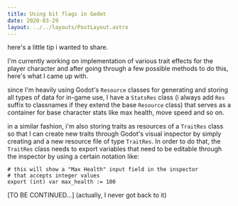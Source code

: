 ```yaml
---
title: Using bit flags in Godot
date: 2020-03-29
layout: ../../layouts/PostLayout.astro
---
```


here's a little tip i wanted to share.

I'm currently working on implementation of various trait effects for the player
character and after going through a few possible methods to do this, here's what
I came up with.

since I'm heavily using Godot's `Resource` classes for generating and storing
all types of data for in-game use, I have a `StatsRes` class (i always add `Res`
suffix to classnames if they extend the base `Resource` class) that serves as a
container for base character stats like max health, move speed and so on.

in a similar fashion, i'm also storing traits as resources of a `TraitRes` class
so that I can create new traits through Godot's visual inspector by simply
creating and a new resource file of type `TraitRes`. In order to do that, the
`TraitRes` class needs to export variables that need to be editable through the
inspector by using a certain notation like:

```gdscript
# this will show a "Max Health" input field in the inspector
# that accepts integer values
export (int) var max_health := 100
```

[TO BE CONTINUED...] (actually, I never got back to it)
